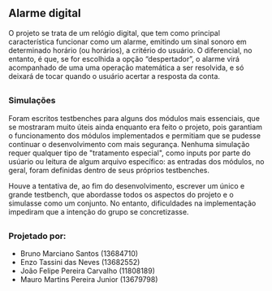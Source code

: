 ## Alarme digital
 
O projeto se trata de um relógio digital, que tem como principal característica funcionar como um alarme, emitindo um sinal sonoro em determinado horário (ou horários), a critério do usuário.
O diferencial, no entanto, é que, se for escolhida a opção “despertador”, o alarme virá acompanhado de uma uma operação matemática a ser resolvida, e só deixará de tocar quando o usuário acertar a resposta da conta.

##

### Simulações

Foram escritos testbenches para alguns dos módulos mais essenciais, que se mostraram muito úteis ainda enquanto era feito o projeto, pois garantiam o funcionamento dos módulos implementados e permitiam que se pudesse continuar o desenvolvimento com mais segurança. Nenhuma simulação requer qualquer tipo de "tratamento especial", como inputs por parte do usúario ou leitura de algum arquivo específico: as entradas dos módulos, no geral, foram definidas dentro de seus próprios testbenches.

Houve a tentativa de, ao fim do desenvolvimento, escrever um único e grande testbench, que abordasse todos os aspectos do projeto e o simulasse como um conjunto. No entanto, dificuldades na implementação impediram que a intenção do grupo se concretizasse. 

##

### Projetado por:
- Bruno Marciano Santos (13684710)
- Enzo Tassini das Neves (13682552)
- João Felipe Pereira Carvalho (11808189)
- Mauro Martins Pereira Junior (13679798)
